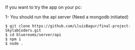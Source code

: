 If you want to try the app on your pc:

1- You should run the api server (Need a mongodb initiated)

    $ git clone https://github.com/LluisBagur/final-project-SkylabCoders.git
    $ cd bluerooms/server/api
    $ npm i
    $ node .